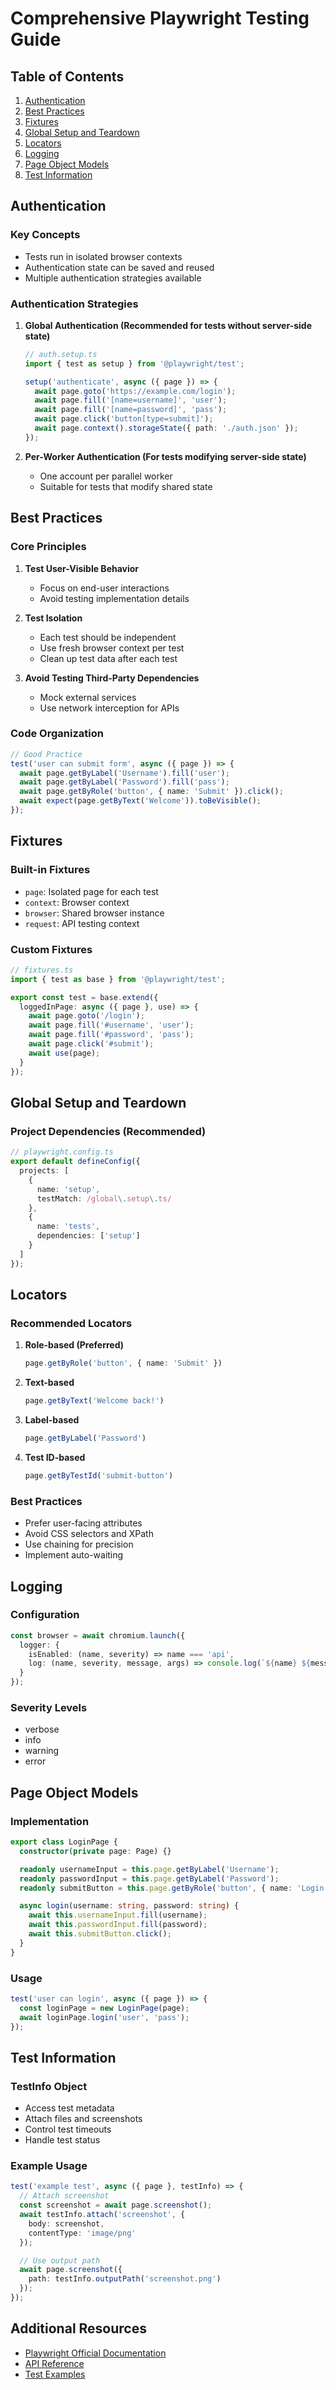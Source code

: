 # Comprehensive Playwright Testing Guide

## Table of Contents
1. [Authentication](#authentication)
2. [Best Practices](#best-practices)
3. [Fixtures](#fixtures)
4. [Global Setup and Teardown](#global-setup-and-teardown)
5. [Locators](#locators)
6. [Logging](#logging)
7. [Page Object Models](#page-object-models)
8. [Test Information](#test-information)

## Authentication

### Key Concepts
- Tests run in isolated browser contexts
- Authentication state can be saved and reused
- Multiple authentication strategies available

### Authentication Strategies
1. **Global Authentication (Recommended for tests without server-side state)**
   ```typescript
   // auth.setup.ts
   import { test as setup } from '@playwright/test';
   
   setup('authenticate', async ({ page }) => {
     await page.goto('https://example.com/login');
     await page.fill('[name=username]', 'user');
     await page.fill('[name=password]', 'pass');
     await page.click('button[type=submit]');
     await page.context().storageState({ path: './auth.json' });
   });
   ```

2. **Per-Worker Authentication (For tests modifying server-side state)**
   - One account per parallel worker
   - Suitable for tests that modify shared state

## Best Practices

### Core Principles
1. **Test User-Visible Behavior**
   - Focus on end-user interactions
   - Avoid testing implementation details

2. **Test Isolation**
   - Each test should be independent
   - Use fresh browser context per test
   - Clean up test data after each test

3. **Avoid Testing Third-Party Dependencies**
   - Mock external services
   - Use network interception for APIs

### Code Organization
```typescript
// Good Practice
test('user can submit form', async ({ page }) => {
  await page.getByLabel('Username').fill('user');
  await page.getByLabel('Password').fill('pass');
  await page.getByRole('button', { name: 'Submit' }).click();
  await expect(page.getByText('Welcome')).toBeVisible();
});
```

## Fixtures

### Built-in Fixtures
- `page`: Isolated page for each test
- `context`: Browser context
- `browser`: Shared browser instance
- `request`: API testing context

### Custom Fixtures
```typescript
// fixtures.ts
import { test as base } from '@playwright/test';

export const test = base.extend({
  loggedInPage: async ({ page }, use) => {
    await page.goto('/login');
    await page.fill('#username', 'user');
    await page.fill('#password', 'pass');
    await page.click('#submit');
    await use(page);
  }
});
```

## Global Setup and Teardown

### Project Dependencies (Recommended)
```typescript
// playwright.config.ts
export default defineConfig({
  projects: [
    {
      name: 'setup',
      testMatch: /global\.setup\.ts/
    },
    {
      name: 'tests',
      dependencies: ['setup']
    }
  ]
});
```

## Locators

### Recommended Locators
1. **Role-based (Preferred)**
   ```typescript
   page.getByRole('button', { name: 'Submit' })
   ```

2. **Text-based**
   ```typescript
   page.getByText('Welcome back!')
   ```

3. **Label-based**
   ```typescript
   page.getByLabel('Password')
   ```

4. **Test ID-based**
   ```typescript
   page.getByTestId('submit-button')
   ```

### Best Practices
- Prefer user-facing attributes
- Avoid CSS selectors and XPath
- Use chaining for precision
- Implement auto-waiting

## Logging

### Configuration
```typescript
const browser = await chromium.launch({
  logger: {
    isEnabled: (name, severity) => name === 'api',
    log: (name, severity, message, args) => console.log(`${name} ${message}`)
  }
});
```

### Severity Levels
- verbose
- info
- warning
- error

## Page Object Models

### Implementation
```typescript
export class LoginPage {
  constructor(private page: Page) {}

  readonly usernameInput = this.page.getByLabel('Username');
  readonly passwordInput = this.page.getByLabel('Password');
  readonly submitButton = this.page.getByRole('button', { name: 'Login' });

  async login(username: string, password: string) {
    await this.usernameInput.fill(username);
    await this.passwordInput.fill(password);
    await this.submitButton.click();
  }
}
```

### Usage
```typescript
test('user can login', async ({ page }) => {
  const loginPage = new LoginPage(page);
  await loginPage.login('user', 'pass');
});
```

## Test Information

### TestInfo Object
- Access test metadata
- Attach files and screenshots
- Control test timeouts
- Handle test status

### Example Usage
```typescript
test('example test', async ({ page }, testInfo) => {
  // Attach screenshot
  const screenshot = await page.screenshot();
  await testInfo.attach('screenshot', {
    body: screenshot,
    contentType: 'image/png'
  });

  // Use output path
  await page.screenshot({
    path: testInfo.outputPath('screenshot.png')
  });
});
```

## Additional Resources
- [Playwright Official Documentation](https://playwright.dev/docs/intro)
- [API Reference](https://playwright.dev/docs/api/class-playwright)
- [Test Examples](https://github.com/microsoft/playwright/tree/main/examples)
